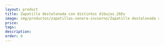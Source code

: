 ```yaml
---
layout: product
title: Zapatilla destalonada con distintos dibujos_26Eu
image: img/productos/zapatillas-senora-invierno/Zapatilla destalonada con distintos dibujos_26Eu.jpeg
price: 
tags: 
description: 
order: 0
---
```

